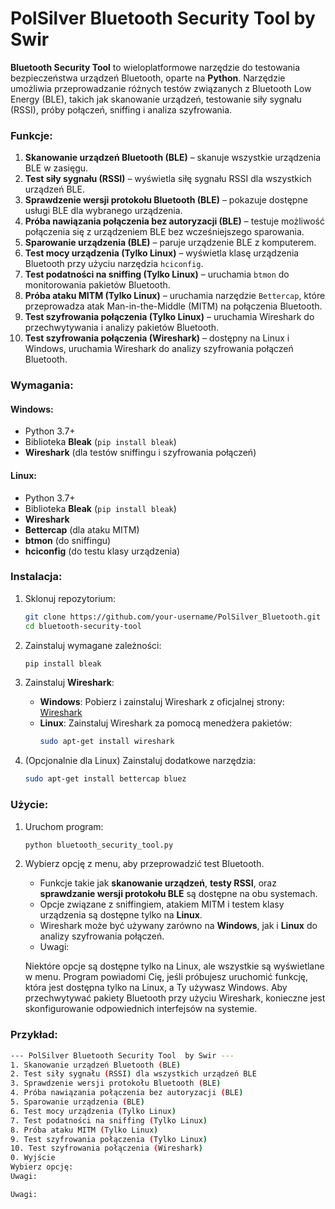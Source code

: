 # PolSilver Bluetooth Security Tool  by Swir

**Bluetooth Security Tool** to wieloplatformowe narzędzie do testowania bezpieczeństwa urządzeń Bluetooth, oparte na **Python**. Narzędzie umożliwia przeprowadzanie różnych testów związanych z Bluetooth Low Energy (BLE), takich jak skanowanie urządzeń, testowanie siły sygnału (RSSI), próby połączeń, sniffing i analiza szyfrowania. 

### Funkcje:

1. **Skanowanie urządzeń Bluetooth (BLE)** – skanuje wszystkie urządzenia BLE w zasięgu.
2. **Test siły sygnału (RSSI)** – wyświetla siłę sygnału RSSI dla wszystkich urządzeń BLE.
3. **Sprawdzenie wersji protokołu Bluetooth (BLE)** – pokazuje dostępne usługi BLE dla wybranego urządzenia.
4. **Próba nawiązania połączenia bez autoryzacji (BLE)** – testuje możliwość połączenia się z urządzeniem BLE bez wcześniejszego sparowania.
5. **Sparowanie urządzenia (BLE)** – paruje urządzenie BLE z komputerem.
6. **Test mocy urządzenia (Tylko Linux)** – wyświetla klasę urządzenia Bluetooth przy użyciu narzędzia `hciconfig`.
7. **Test podatności na sniffing (Tylko Linux)** – uruchamia `btmon` do monitorowania pakietów Bluetooth.
8. **Próba ataku MITM (Tylko Linux)** – uruchamia narzędzie `Bettercap`, które przeprowadza atak Man-in-the-Middle (MITM) na połączenia Bluetooth.
9. **Test szyfrowania połączenia (Tylko Linux)** – uruchamia Wireshark do przechwytywania i analizy pakietów Bluetooth.
10. **Test szyfrowania połączenia (Wireshark)** – dostępny na Linux i Windows, uruchamia Wireshark do analizy szyfrowania połączeń Bluetooth.

### Wymagania:

#### Windows:
- Python 3.7+
- Biblioteka **Bleak** (`pip install bleak`)
- **Wireshark** (dla testów sniffingu i szyfrowania połączeń)

#### Linux:
- Python 3.7+
- Biblioteka **Bleak** (`pip install bleak`)
- **Wireshark**
- **Bettercap** (dla ataku MITM)
- **btmon** (do sniffingu)
- **hciconfig** (do testu klasy urządzenia)

### Instalacja:

1. Sklonuj repozytorium:
    ```bash
    git clone https://github.com/your-username/PolSilver_Bluetooth.git
    cd bluetooth-security-tool
    ```

2. Zainstaluj wymagane zależności:
    ```bash
    pip install bleak
    ```

3. Zainstaluj **Wireshark**:
    - **Windows**: Pobierz i zainstaluj Wireshark z oficjalnej strony: [Wireshark](https://www.wireshark.org/)
    - **Linux**: Zainstaluj Wireshark za pomocą menedżera pakietów:
      ```bash
      sudo apt-get install wireshark
      ```

4. (Opcjonalnie dla Linux) Zainstaluj dodatkowe narzędzia:
    ```bash
    sudo apt-get install bettercap bluez
    ```

### Użycie:

1. Uruchom program:
    ```bash
    python bluetooth_security_tool.py
    ```

2. Wybierz opcję z menu, aby przeprowadzić test Bluetooth.

    - Funkcje takie jak **skanowanie urządzeń**, **testy RSSI**, oraz **sprawdzanie wersji protokołu BLE** są dostępne na obu systemach.
    - Opcje związane z sniffingiem, atakiem MITM i testem klasy urządzenia są dostępne tylko na **Linux**.
    - Wireshark może być używany zarówno na **Windows**, jak i **Linux** do analizy szyfrowania połączeń.
    - Uwagi:

    Niektóre opcje są dostępne tylko na Linux, ale wszystkie są wyświetlane w menu. Program powiadomi Cię, jeśli próbujesz uruchomić funkcję, która jest dostępna tylko na Linux, a Ty używasz Windows.
    Aby przechwytywać pakiety Bluetooth przy użyciu Wireshark, konieczne jest skonfigurowanie odpowiednich interfejsów na systemie.

### Przykład:

```bash
--- PolSilver Bluetooth Security Tool  by Swir ---
1. Skanowanie urządzeń Bluetooth (BLE)
2. Test siły sygnału (RSSI) dla wszystkich urządzeń BLE
3. Sprawdzenie wersji protokołu Bluetooth (BLE)
4. Próba nawiązania połączenia bez autoryzacji (BLE)
5. Sparowanie urządzenia (BLE)
6. Test mocy urządzenia (Tylko Linux)
7. Test podatności na sniffing (Tylko Linux)
8. Próba ataku MITM (Tylko Linux)
9. Test szyfrowania połączenia (Tylko Linux)
10. Test szyfrowania połączenia (Wireshark)
0. Wyjście
Wybierz opcję: 
Uwagi:

Uwagi:
